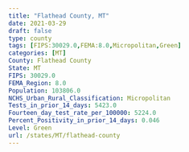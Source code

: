 ```yaml
---
title: "Flathead County, MT"
date: 2021-03-29
draft: false
type: county
tags: [FIPS:30029.0,FEMA:8.0,Micropolitan,Green]
categories: [MT]
County: Flathead County
State: MT
FIPS: 30029.0
FEMA_Region: 8.0
Population: 103806.0
NCHS_Urban_Rural_Classification: Micropolitan
Tests_in_prior_14_days: 5423.0
Fourteen_day_test_rate_per_100000: 5224.0
Percent_Positivity_in_prior_14_days: 0.046
Level: Green
url: /states/MT/flathead-county
---
```



